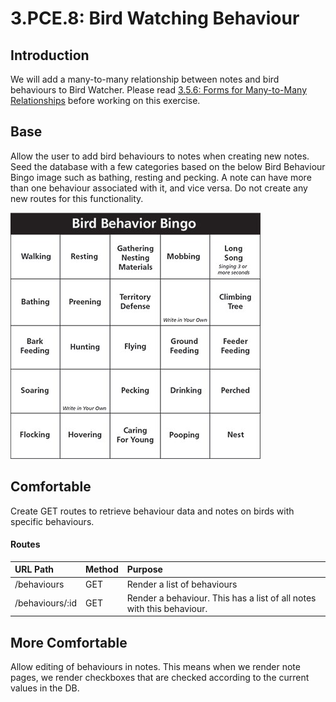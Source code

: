 # 3.PCE.8: Bird Watching Behaviour

## Introduction

We will add a many-to-many relationship between notes and bird behaviours to Bird Watcher. Please read [3.5.6: Forms for Many-to-Many Relationships](../3.5-sql-applications/3.5.6-forms-for-many-to-many-relationships.md) before working on this exercise.

## Base

Allow the user to add bird behaviours to notes when creating new notes. Seed the database with a few categories based on the below Bird Behaviour Bingo image such as bathing, resting and pecking. A note can have more than one behaviour associated with it, and vice versa. Do not create any new routes for this functionality.

![Sample Bird Behaviours](../../.gitbook/assets/bird-behavior-bingo-smallerjpg.jpg)

## Comfortable

Create GET routes to retrieve behaviour data and notes on birds with specific behaviours.

#### Routes

| URL Path | Method | Purpose |
| :--- | :--- | :--- |
| /behaviours | GET | Render a list of behaviours |
| /behaviours/:id | GET | Render a behaviour. This has a list of all notes with this behaviour. |

## More Comfortable

Allow editing of behaviours in notes. This means when we render note pages, we render checkboxes that are checked according to the current values in the DB.


